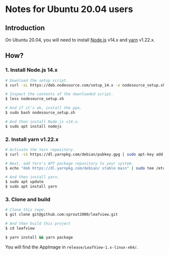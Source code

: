 # Notes for Ubuntu 20.04 users

## Introduction

On Ubuntu 20.04, you will need to install [Node.js](https://nodejs.org/) v14.x and [yarn](https://yarnpkg.com/) v1.22.x.

## How?

### 1. Install Node.js 14.x

```bash
# Download the setup script.
$ curl -sL https://deb.nodesource.com/setup_14.x -o nodesource_setup.sh

# Inspect the contents of the downloaded script.
$ less nodesource_setup.sh

# And if it's ok, install the ppa.
$ sudo bash nodesource_setup.sh

# And then install Node.js v14.x.
$ sudo apt install nodejs
```

### 2. Install yarn v1.22.x

```bash
# Activate the Yarn repository.
$ curl -sS https://dl.yarnpkg.com/debian/pubkey.gpg | sudo apt-key add -

# Next, add Yarn's APT package repository to your system.
$ echo "deb https://dl.yarnpkg.com/debian/ stable main" | sudo tee /etc/apt/sources.list.d/yarn.list

# And then install yarn.
$ sudo apt update
$ sudo apt install yarn
```

### 3. Clone and build

```bash
# Clone this repo.
$ git clone git@github.com:sprout2000/leafview.git

# And then build this project
$ cd leafview

$ yarn install && yarn package
```

You will find the AppImage in `release/LeafView-1.x-linux-x64/`.
